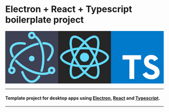 # Electron + React + Typescript boilerplate project
![](./src/resources/project-logo-400.jpg) 

---
#### Template project for desktop apps using [Electron](https://electronjs.org/), [React](https://reactjs.org/) and [Typescript](https://www.typescriptlang.org/).

---

